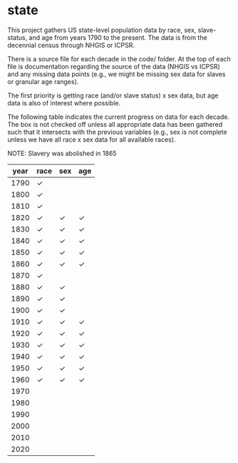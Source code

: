 # state
This project gathers US state-level population data by race, sex, slave-status, 
and age from years 1790 to the present. The data is from the decennial 
census through NHGIS or ICPSR.

There is a source file for each decade in the code/ folder. At the top of each
file is documentation regarding the source of the data (NHGIS vs ICPSR) and any
missing data points (e.g., we might be missing sex data for slaves or granular
age ranges).

The first priority is getting race (and/or slave status) x sex data, but age
data is also of interest where possible.

The following table indicates the current progress on data for each
decade. The box is not checked off unless all appropriate data has been 
gathered such that it intersects with the previous variables (e.g., sex is 
not complete unless we have all race x sex data for all available races).

NOTE: Slavery was abolished in 1865

| year | race     | sex      | age      |
|------|----------|----------|----------|
| 1790 | &check;  |          |          |
| 1800 | &check;  |          |          |
| 1810 | &check;  |          |          |
| 1820 | &check;  | &check;  | &check;  |
| 1830 | &check;  | &check;  | &check;  |
| 1840 | &check;  | &check;  | &check;  |
| 1850 | &check;  | &check;  | &check;  |
| 1860 | &check;  | &check;  | &check;  |
| 1870 | &check;  |          |          |
| 1880 | &check;  | &check;  |          |
| 1890 | &check;  | &check;  |          |
| 1900 | &check;  | &check;  |          |
| 1910 | &check;  | &check;  | &check;  |
| 1920 | &check;  | &check;  | &check;  |
| 1930 | &check;  | &check;  | &check;  |
| 1940 | &check;  | &check;  | &check;  |
| 1950 | &check;  | &check;  | &check;  |
| 1960 | &check;  | &check;  | &check;  |
| 1970 |          |          |          |
| 1980 |          |          |          |
| 1990 |          |          |          |
| 2000 |          |          |          |
| 2010 |          |          |          |
| 2020 |          |          |          |